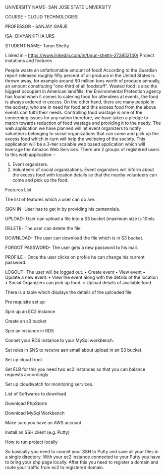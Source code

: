 UNIVERSITY NAME- SAN JOSE STATE UNIVERSITY

COURSE - CLOUD TECHNOLOGIES

PROFESSOR - SANJAY GARJE

ISA- DIVYANKITHA URS

STUDENT NAME- Tarun Shetty

Linked in - https://www.linkedin.com/in/tarun-shetty-273952140/ Project instutions and features

People waste an unfathomable amount of food! According to the Guardian report released roughly fifty percent of all produce in the United States is thrown away, for example around 60 million tons worth of produce annually, an amount constituting "one-third of all foodstuff". Wasted food is also the biggest occupant in American landfills, the Environmental Protection agency has found when it comes to catering food for attendees at events, the food is always ordered in excess. On the other hand, there are many people in the society, who are in need for food and this excess food from the above events can fulfil their needs. Controlling food wastage is one of the concerning issues for any nation therefore, we have taken a pledge to march towards reduction of food wastage and providing it to the needy. 
The web application we have planned will let event organizers to notify volunteers belonging to social organizations that can come and pick up the excess food which in-turn will help the wellbeing of the society. This application will be a 3-tier scalable web based application which will leverage the Amazon Web Services.
There are 2 groups of registered users to this web application: -
1.	Event organizers. 
2.	Volunteers of social organizations.
Event organizers will inform about the excess food with location details so that the nearby volunteers can come and pick up the food.


Features List

The list of features which a user can do are.

SIGN IN- User has to get in by providing his centennials.

UPLOAD- User can upload a file into a S3 bucket (maximum size is 10mb.

DELETE- The user can delete the file

DOWNLOAD- The user can download the file which is in S3 bucket.

FORGOT PASSWORD- The user gets a new password to his mail.

PROFILE – Once the user clicks on profile he can change his current password.

LOGOUT- The user will be logged out.
•	Create event
•	View event
•	Update a new event.
•	View the event along with the details of the location
•	Social Organizers can pick up food.
•	Upload details of available food.


There is a table which displays the details of the uploaded file






Pre requisite set up

Spin up an EC2 instance

Create an s3 bucket

Spin an instance in RDS

Connet your RDS instance to your MySql workbench.

Set rules in SNS to receive aan email about upload in an S3 bucket.

Set up cloud front

Set ELB for this you need two ec2 instances so that you can balance requests accordingly

Set up cloudwatch for monitoring services.

List of Softwares to download

Download PhpStorm

Download MySql Workbench

Make sure you have an AWS account

Install an SSH client (e.g. Putty)

How to run project locally

So basically you need to coonet your SSH to Putty and save all your files in a single directory. With your ec2 instance connected to your Putty you have to bring your php page locally. After this you need to register a domain and route your traffic from ec2 to registered domain.
